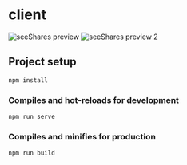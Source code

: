 # client

<!-- <p align="center"> -->
  <image src="https://github.com/alexgyllos/files/blob/master/seeSharesPreview.png" alt="seeShares preview">
  <image src="https://github.com/alexgyllos/files/blob/master/seeSharesPreview2.png" alt="seeShares preview 2">
<!-- </p> -->

## Project setup
```
npm install
```

### Compiles and hot-reloads for development
```
npm run serve
```

### Compiles and minifies for production
```
npm run build
```
